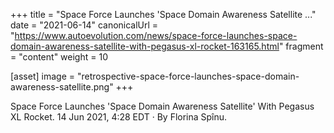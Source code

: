 +++
title = "Space Force Launches 'Space Domain Awareness Satellite ..."
date = "2021-06-14"
canonicalUrl = "https://www.autoevolution.com/news/space-force-launches-space-domain-awareness-satellite-with-pegasus-xl-rocket-163165.html"
fragment = "content"
weight = 10

[asset]
    image = "retrospective-space-force-launches-space-domain-awareness-satellite.png"
+++

Space Force Launches 'Space Domain Awareness Satellite' With Pegasus XL 
Rocket. 14 Jun 2021, 4:28 EDT · By Florina Spînu.
